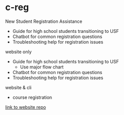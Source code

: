 # c-reg

New Student Registration Assistance
- Guide for high school students transitioning to USF
- Chatbot for common registration questions
- Troubleshooting help for registration issues

website only
- Guide for high school students transitioning to USF
	- Use major flow chart
- Chatbot for common registration questions
- Troubleshooting help for registration issues

website & cli
- course registration

[link to website repo](https://github.com/nishoof/creg-web)